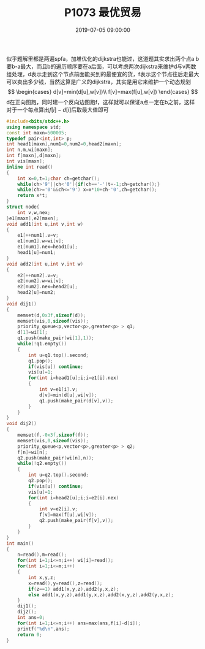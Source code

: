 ﻿---
title: P1073 最优贸易
date: 2019-07-05 09:00:00
aliases:
- /ACM/P1073
tags:
- 图论
- dijkstra
categories:
- OI
enableMathJax: true
katex: true
---
似乎题解里都是两遍spfa，加堆优化的dijkstra也能过，这道题其实求出两个点a b要b-a最大，而且b的遍历顺序要在a后面，可以考虑两次dijkstra来维护d与v两数组处理，d表示走到这个节点前面能买到的最便宜的货，f表示这个节点往后走最大可以卖出多少钱，当然这算是广义的dijkstra，其实是用它来维护一个动态规划
$$
\begin{cases}
d[v]=min(d[u],w[v])\\
f[v]=max(f[u],w[v])
\end{cases}
$$
d在正向图跑，同时建一个反向边图跑f，这样就可以保证a点一定在b之前，这样对于一个每点算出$f[i]-d[i]$后取最大值即可
<!--more-->
```cpp
#include<bits/stdc++.h>
using namespace std;
const int maxn=500005;
typedef pair<int,int> p;
int head1[maxn],num1=0,num2=0,head2[maxn];
int n,m,wi[maxn];
int f[maxn],d[maxn];
int vis[maxn];
inline int read()
{
	int x=0,t=1;char ch=getchar();
	while(ch>'9'||ch<'0'){if(ch=='-')t=-1;ch=getchar();}
	while(ch>='0'&&ch<='9') x=x*10+ch-'0',ch=getchar();
	return x*t;
}
struct node{
	int v,w,nex;
}e1[maxn],e2[maxn];
void add1(int u,int v,int w)
{
	e1[++num1].v=v;
	e1[num1].w=wi[v];
	e1[num1].nex=head1[u];
	head1[u]=num1;
}
void add2(int u,int v,int w)
{
	e2[++num2].v=v;
	e2[num2].w=wi[v];
	e2[num2].nex=head2[u];
	head2[u]=num2;
}
void dij1()
{
	memset(d,0x3f,sizeof(d));
	memset(vis,0,sizeof(vis));
	priority_queue<p,vector<p>,greater<p> > q1;
	d[1]=wi[1];
	q1.push(make_pair(wi[1],1));
	while(!q1.empty())
	{
		int u=q1.top().second;
		q1.pop();
		if(vis[u]) continue;
		vis[u]=1;
		for(int i=head1[u];i;i=e1[i].nex)
		{
			int v=e1[i].v;
			d[v]=min(d[u],wi[v]);
			q1.push(make_pair(d[v],v));
		}
	}
}
void dij2()
{
	memset(f,-0x3f,sizeof(f));
	memset(vis,0,sizeof(vis));
	priority_queue<p,vector<p>,greater<p> > q2;
	f[n]=wi[n];
	q2.push(make_pair(wi[n],n));
	while(!q2.empty())
	{
		int u=q2.top().second;
		q2.pop();
		if(vis[u]) continue;
		vis[u]=1;
		for(int i=head2[u];i;i=e2[i].nex)
		{
			int v=e2[i].v;
			f[v]=max(f[u],wi[v]);
			q2.push(make_pair(f[v],v));
		}
	}
}
int main()
{
	n=read(),m=read();
	for(int i=1;i<=n;i++) wi[i]=read();
	for(int i=1;i<=m;i++)
	{
		int x,y,z;
		x=read(),y=read(),z=read();
		if(z==1) add1(x,y,z),add2(y,x,z);
		else add1(x,y,z),add1(y,x,z),add2(x,y,z),add2(y,x,z);
	}
	dij1();
	dij2();
	int ans=0;
	for(int i=1;i<=n;i++) ans=max(ans,f[i]-d[i]);
	printf("%d\n",ans);
	return 0;
}
```